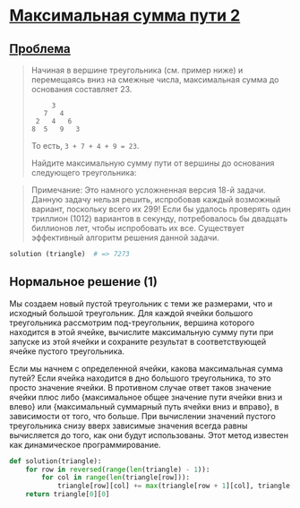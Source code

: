 # [Максимальная сумма пути 2](TODO)

## [Проблема](https://euler.jakumo.org/problems/view/67.html)

>Начиная в вершине треугольника (см. пример ниже) и перемещаясь вниз на смежные числа, максимальная сумма до основания составляет 23.
> ```
>      3
>    7   4
>  2   4   6
> 8  5   9   3
> ```
>То есть, `3 + 7 + 4 + 9 = 23`.
>
>Найдите максимальную сумму пути от вершины до основания следующего треугольника:

>Примечание: Это намного усложненная версия 18-й задачи. Данную задачу нельзя решить, испробовав каждый возможный вариант, поскольку всего их 299! Если бы удалось проверять один триллион (1012) вариантов в секунду, потребовалось бы двадцать биллионов лет, чтобы испробовать их все. Существует эффективный алгоритм решения данной задачи.

``` python
solution (triangle)  # => 7273 
```

## Нормальное решение (1)

Мы создаем новый пустой треугольник с теми же размерами, что и исходный большой треугольник.
Для каждой ячейки большого треугольника рассмотрим под-треугольник, вершина которого находится в этой ячейке,
вычислите максимальную сумму пути при запуске из этой ячейки и сохраните результат
в соответствующей ячейке пустого треугольника.

Если мы начнем с определенной ячейки, какова максимальная сумма путей? Если ячейка находится в
дно большого треугольника, то это просто значение ячейки. В противном случае ответ таков
значение ячейки плюс либо {максимальное общее значение пути ячейки вниз и влево}
или {максимальный суммарный путь ячейки вниз и вправо}, в зависимости от того, что больше.
При вычислении значений пустого треугольника снизу вверх зависимые значения всегда равны
вычисляется до того, как они будут использованы. Этот метод известен как динамическое программирование.

```python
def solution(triangle):
    for row in reversed(range(len(triangle) - 1)):
        for col in range(len(triangle[row])):
            triangle[row][col] += max(triangle[row + 1][col], triangle[row + 1][col + 1])
    return triangle[0][0]
```
